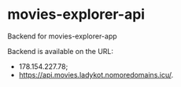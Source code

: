 # movies-explorer-api
Backend for movies-explorer-app

Backend is available on the URL:

- 178.154.227.78;
- <https://api.movies.ladykot.nomoredomains.icu/>.